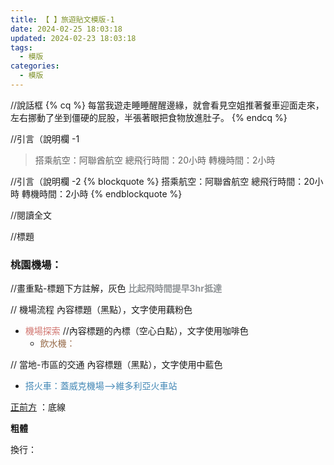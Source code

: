```yaml
---
title: 【 】旅遊貼文模版-1
date: 2024-02-25 18:03:18
updated: 2024-02-23 18:03:18
tags:
  - 模版
categories: 
  - 模版
---
```

//說話框
{% cq %} 每當我遊走睡睡醒醒邊緣，就會看見空姐推著餐車迎面走來，左右挪動了坐到僵硬的屁股，半張著眼把食物放進肚子。 {% endcq %}


//引言（說明欄 -1
>搭乘航空：阿聯酋航空
>總飛行時間：20小時
>轉機時間：2小時 

//引言（說明欄 -2
{% blockquote %}
搭乘航空：阿聯酋航空
總飛行時間：20小時
轉機時間：2小時
{% endblockquote %}

//閱讀全文
<!-- more -->

//標題
### 桃園機場：

//畫重點-標題下方註解，灰色
**<font color=#909497>比起飛時間提早3hr抵達</font>** 

// 機場流程
   內容標題（黑點），文字使用藕粉色
+ <font color=#D1756F>機場探索</font> 
//內容標題的內標（空心白點），文字使用咖啡色
  + <font color=#996D4C>飲水機：</font>

// 當地-市區的交通
   內容標題（黑點），文字使用中藍色 
+ <font color=#4287B5>搭火車：蓋威克機場–>維多利亞火車站</font>

 <u>正前方</u> ：底線

 **粗體** 

 換行：  <br>